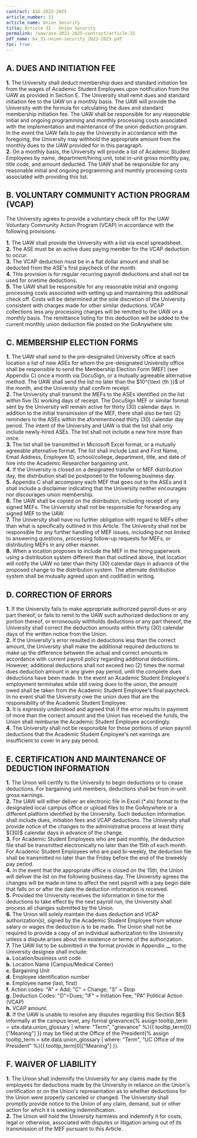 ```yaml
---
contract: ASE 2022-2025
article_number: 31
article_name: Union Security
title: Article 31 - Union Security
permalink: /uaw/ase-2022-2025-contract/article-31
pdf_name: bx_31-union-security_2022-2025.pdf
toc: True
---
```



## A. DUES AND INITIATION FEE

<div class="lvl2"><b>1.</b> The University shall deduct membership dues and standard initiation fee from the wages of Academic Student Employees upon notification from the UAW as provided in Section E. The University shall remit dues and standard initiation fee to the UAW on a monthly basis. The UAW will provide the University with the formula for calculating the dues and standard membership initiation fee. The UAW shall be responsible for any reasonable initial and ongoing programming and monthly processing costs associated with the implementation and maintenance of the union deduction program. In the event the UAW fails to pay the University in accordance with the foregoing, the University may withhold the appropriate amount from the monthly dues to the UAW provided for in this paragraph.</div>
<div class="lvl2"><b>2.</b> On a monthly basis, the University will provide a list of Academic Student Employees by name, department/hiring unit, total in-unit gross monthly pay, title code, and amount deducted. The UAW shall be responsible for any reasonable initial and ongoing programming and monthly processing costs associated with providing this list.</div>

## B. VOLUNTARY COMMUNITY ACTION PROGRAM (VCAP)

The University agrees to provide a voluntary check off for the UAW Voluntary Community Action Program (VCAP) in accordance with the following provisions:

<div class="lvl2"><b>1.</b> The UAW shall provide the University with a list via excel spreadsheet.</div>
<div class="lvl2"><b>2.</b> The ASE must be an active dues paying member for the VCAP deduction to occur.</div>
<div class="lvl2"><b>3.</b> The VCAP deduction must be in a flat dollar amount and shall be deducted from the ASE's first paycheck of the month.</div>
<div class="lvl2"><b>4.</b> This provision is for regular recurring payroll deductions and shall not be used for onetime deductions.</div>
<div class="lvl2"><b>5.</b> The UAW shall be responsible for any reasonable initial and ongoing processing costs associated with setting up and maintaining this additional check off. Costs will be determined at the sole discretion of the University consistent with charges made for other similar deductions. VCAP collections less any processing charges will be remitted to the UAW on a monthly basis. The remittance listing for this deduction will be added to the current monthly union deduction file posted on the GoAnywhere site.</div>

## C. MEMBERSHIP ELECTION FORMS

<div class="lvl2"><b>1.</b> The UAW shall send to the pre-designated University office at each location a list of new ASEs for whom the pre-designated University office shall be responsible to send the Membership Election Form (MEF) (see Appendix C) once a month via DocuSign, or a mutually agreeable alternative method. The UAW shall send the list no later than the $10^{\text {th }}$ of the month, and the University shall confirm receipt.</div>
<div class="lvl2"><b>2.</b> The University shall transmit the MEFs to the ASEs identified on the list within five (5) working days of receipt. The DocuSign MEF or similar format sent by the University will remain active for thirty (30) calendar days. In addition to the initial transmission of the MEF, there shall also be two (2) reminders to the ASEs within the aforementioned thirty (30) calendar day period. The intent of the University and UAW is that the list shall only include newly-hired ASEs. The list shall not include a new hire more than once.</div>
<div class="lvl2"><b>3.</b> The list shall be transmitted in Microsoft Excel format, or a mutually agreeable alternative format. The list shall include Last and First Name, Email Address, Employee ID, school/college, department, title, and date of hire into the Academic Researcher bargaining unit.</div>
<div class="lvl2"><b>4.</b> If the University is closed on a designated transfer or MEF distribution day, the distribution shall be postponed to the following business day.</div>
<div class="lvl2"><b>5.</b> Appendix C shall accompany each MEF that goes out to the ASEs and it shall include a disclaimer indicating that the University neither encourages nor discourages union membership.</div>
<div class="lvl2"><b>6.</b> The UAW shall be copied on the distribution, including receipt of any signed MEFs. The University shall not be responsible for forwarding any signed MEF to the UAW.</div>
<div class="lvl2"><b>7.</b> The University shall have no further obligation with regard to MEFs other than what is specifically outlined in this Article. The University shall not be responsible for any further handling of MEF issues, including but not limited to answering questions, processing follow-up requests for MEFs, or distributing MEFs in any other manner.</div>
<div class="lvl2"><b>8.</b> When a location proposes to include the MEF in the hiring paperwork using a distribution system different than that outlined above, that location will notify the UAW no later than thirty (30) calendar days in advance of the proposed change to the distribution system. The alternate distribution system shall be mutually agreed upon and codified in writing.</div>

## D. CORRECTION OF ERRORS

<div class="lvl2"><b>1.</b> If the University fails to make appropriate authorized payroll dues or any part thereof, or fails to remit to the UAW such authorized deductions or any portion thereof, or erroneously withholds deductions or any part thereof, the University shall correct the deduction amounts within thirty (30) calendar days of the written notice from the Union.</div>
<div class="lvl2"><b>2.</b> If the University's error resulted in deductions less than the correct amount, the University shall make the additional required deductions to make up the difference between the actual and correct amounts in accordance with current payroll policy regarding additional deductions. However, additional deductions shall not exceed two (2) times the normal dues deduction amount in any given pay period, until the complete dues deductions have been made. In the event an Academic Student Employee's employment terminates while still owing dues to the union, the amount owed shall be taken from the Academic Student Employee's final paycheck. In no event shall the University owe the union dues that are the responsibility of the Academic Student Employee.</div>
<div class="lvl2"><b>3.</b> It is expressly understood and agreed that if the error results in payment of more than the correct amount and the Union has received the funds, the Union shall reimburse the Academic Student Employee accordingly.</div>
<div class="lvl2"><b>4.</b> The University shall not be responsible for those portions of union payroll deductions that the Academic Student Employee's net earnings are insufficient to cover in any pay period.</div>

## E. CERTIFICATION AND MAINTENANCE OF DEDUCTION INFORMATION

<div class="lvl2"><b>1.</b> The Union will certify to the University to begin deductions or to cease deductions. For bargaining unit members, deductions shall be from in-unit gross earnings.</div>
<div class="lvl2"><b>2.</b> The UAW will either deliver an electronic file in Excel (*.xls) format to the designated local campus office or upload files to the GoAnywhere or a different platform identified by the University. Such deduction information shall include dues, initiation fees and VCAP deductions. The University shall provide notice of the changes to the administrative process at least thirty $(30)$ calendar days in advance of the change.</div>
<div class="lvl2"><b>3.</b> For Academic Student Employees who are paid monthly, the deduction file shall be transmitted electronically no later than the 15th of each month. For Academic Student Employees who are paid bi-weekly, the deduction file shall be transmitted no later than the Friday before the end of the biweekly pay period.</div>
<div class="lvl2"><b>4.</b> In the event that the appropriate office is closed on the 15th, the Union will deliver the list on the following business day. The University agrees the changes will be made in time to affect the next payroll with a pay begin date that falls on or after the date the deduction information is received.</div>
<div class="lvl2"><b>5.</b> Provided the University receives the information in time for the deductions to take effect by the next payroll run, the University shall process all changes submitted by the Union.</div>
<div class="lvl2"><b>6.</b> The Union will solely maintain the dues deduction and VCAP authorization(s), signed by the Academic Student Employee from whose salary or wages the deduction is to be made. The Union shall not be required to provide a copy of an individual authorization to the University unless a dispute arises about the existence or terms of the authorization.</div>
<div class="lvl2"><b>7.</b> The UAW list to be submitted in the format provide in Appendix __ to the University designee shall include:</div>
<div class="lvl3"><b>a.</b> Location/business unit code</div>
<div class="lvl3"><b>b.</b> Location Name (Campus/Medical Center)</div>
<div class="lvl3"><b>c.</b> Bargaining Unit</div>
<div class="lvl3"><b>d.</b> Employee identification number</div>
<div class="lvl3"><b>e.</b> Employee name (last, first)</div>
<div class="lvl3"><b>f.</b> Action codes: "A" = Add; "C" = Change; "S" = Stop</div>
<div class="lvl3"><b>g.</b> Deduction Codes: "D"=Dues; "IF" = Initiation Fee; "PA" Political Action (VCAP)</div>
<div class="lvl3"><b>h.</b> VCAP amount.</div>
<div class="lvl2"><b>8.</b> If the UAW is unable to resolve any disputes regarding this Section $E$ informally at the campus level, any formal <span class="tooltip">grievance<span class="tooltip-text">{% assign tooltip_term = site.data.union_glossary | where: "Term", "grievance" %}{{ tooltip_term[0]["Meaning"] }}</span></span> may be filed at the <span class="tooltip">Office of the President<span class="tooltip-text">{% assign tooltip_term = site.data.union_glossary | where: "Term", "UC Office of the President" %}{{ tooltip_term[0]["Meaning"] }}</span></span>.</div>

## F. WAIVER OF LIABILITY

<div class="lvl2"><b>1.</b> The Union shall indemnify the University for any claims made by the employees for deductions made by the University in reliance on the Union's certification or on the Union's representation as to whether deductions for the Union were properly canceled or changed. The University shall promptly provide notice to the Union of any claim, demand, suit or other action for which it is seeking indemnification.</div>
<div class="lvl2"><b>2.</b> The Union will hold the University harmless and indemnify it for costs, legal or otherwise, associated with disputes or litigation arising out of its transmission of the MEF pursuant to this Article.</div>
